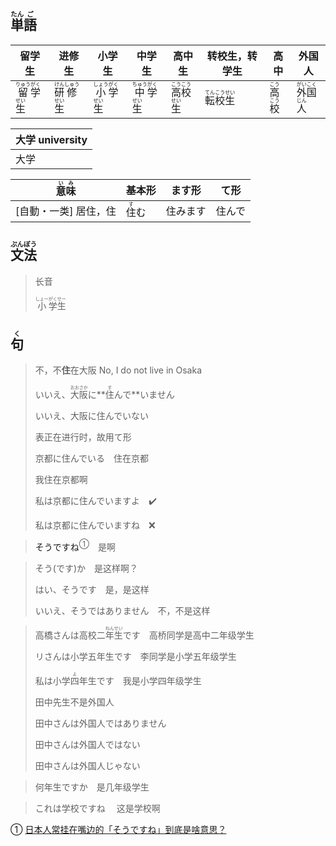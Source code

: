 ## <ruby>単<rt>たん</rt>語<rt>ご</rt></ruby>

| 留学生                                                       | 进修生                                                       | 小学生                                                       | 中学生                                                       | 高中生                                                     | 转校生，转学生                                             | 高中                                                         | 外国人                                                       |
| ------------------------------------------------------------ | ------------------------------------------------------------ | ------------------------------------------------------------ | ------------------------------------------------------------ | ---------------------------------------------------------- | ---------------------------------------------------------- | ------------------------------------------------------------ | ------------------------------------------------------------ |
| <ruby><rb>留</rb><rt>りゅう</rt></ruby><ruby><rb>学</rb><rt>がく</rt></ruby><ruby><rb>生</rb><rt>せい</rt></ruby> | <ruby>研<rt>けん</rt>修<rt>しゅう</rt>生<rt>せい</rt></ruby> | <ruby><rb>小</rb><rt>しょう</rt></ruby><ruby><rb>学</rb><rt>がく</rt></ruby><ruby><rb>生</rb><rt>せい</rt></ruby> | <ruby><rb>中</rb><rt>ちゅう</rt></ruby><ruby><rb>学</rb><rt>がく</rt></ruby><ruby><rb>生</rb><rt>せい</rt></ruby> | <ruby>高<rt>こう</rt>校<rt>こう</rt>生<rt>せい</rt></ruby> | <ruby>転<rt>てん</rt>校<rt>こう</rt>生<rt>せい</rt></ruby> | <ruby><rb>高</rb><rt>こう</rt></ruby><ruby><rb>校</rb><rt>こう</rt></ruby> | <ruby><rb>外</rb><rt>がい</rt></ruby><ruby><rb>国</rb><rt>こく</rt></ruby><ruby><rb>人</rb><rt>じん</rt></ruby> |

| 大学 university |
| --------------- |
| 大学            |



| <ruby>意<rt>い</rt>味<rt>み</rt></ruby> | 基本形                       | ます形   | て形   |
| --------------------------------------- | ---------------------------- | -------- | ------ |
| [自動・一类] 居住，住                   | <ruby>住<rt>す</rt>む</ruby> | 住みます | 住んで |

## <ruby>文<rt>ぶん</rt>法<rt>ぽう</rt></ruby>

> 长音
>
> <ruby>小<rt>しょー</rt>学<rt>がく</rt>生<rt>せー</rt></ruby>

## <ruby><rb>句</rb><rt>く</rt></ruby>

> 不，不**住**在大阪 No, I do not live in Osaka
>
> いいえ、<ruby><rb>大阪</rb><rt>おおさか</rt></ruby>に**<ruby><rb>住</rb><rt>す</rt></ruby>んで**いません
>
> いいえ、大阪に住んでいない
>
> 表正在进行时，故用て形
>
> 京都に住んでいる　住在京都
>
> 我住在京都啊
>
> 私は京都に住んでいますよ　✔️
>
> 私は京都に住んでいますね　❌

> <a>そうですね</a><sup>①</sup>　是啊

> そう(です)か　是这样啊？
>
> はい、そうです　是，是这样
>
> いいえ、そうではありません　不，不是这样
>

> 高橋さんは高校二<ruby><rb>年</rb><rt>ねん</rt></ruby><ruby><rb>生</rb><rt>せい</rt></ruby>です　高桥同学是高中二年级学生
>
> リさんは小学五年生です　李同学是小学五年级学生
>
> 私は小学<ruby>四<rt>よ</rt></ruby>年生です　我是小学四年级学生
>
> 田中先生不是外国人
>
> 田中さんは外国人ではありません
>
> 田中さんは外国人ではない
>
> 田中さんは外国人じゃない

> 何年生ですか　是几年级学生
>

> これは学校ですね	　这是学校啊
>

① [日本人常挂在嘴边的「そうですね」到底是啥意思？](https://baijiahao.baidu.com/s?id=1641099255113049683 '百度百科：日本人常挂在嘴边的「そうですね」到底是啥意思？')

